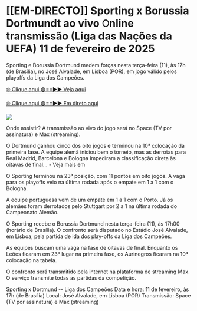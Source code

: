# [[EM-DIRECTO]] Sporting x Borussia Dortmundt ao vivo 𝙾nline transmissão (Liga das Nações da UEFA) 11 de fevereiro de 2025 #

Sporting e Borussia Dortmund medem forças nesta terça-feira (11), às 17h (de Brasília), no José Alvalade, em Lisboa (POR), em jogo válido pelos playoffs da Liga dos Campeões.

[🌐 Clique aqui 🟢==►► Veja aqui](https://t.co/PSN2tXj38H)

[🌐 Clique aqui 🟢==►► Em direto aqui](https://t.co/PSN2tXj38H)

<a href="https://t.co/PSN2tXj38H" rel="nofollow" data-target="animated-image.originalLink"><img src="https://camo.githubusercontent.com/1be82823e85778f8a57db5ea2a2e46822e8721e5be32dc31a466a7df3bb16d49/68747470733a2f2f636c6173736963616c7363686f6f6c6f6662616c6c65746c692e636f6d2f6e686b2f72676273727465672e676966" data-canonical-src="https://classicalschoolofballetli.com/nhk/rgbsrteg.gif" style="max-width: 100%; display: inline-block;" data-target="animated-image.originalImage"></a>

Onde assistir? A transmissão ao vivo do jogo será no Space (TV por assinatura) e Max (streaming).

O Dortmund ganhou cinco dos oito jogos e terminou na 10ª colocação da primeira fase. A equipe alemã iniciou bem o torneio, mas as derrotas para Real Madrid, Barcelona e Bologna impediram a classificação direta às oitavas de final… - Veja mais em

O Sporting terminou na 23ª posição, com 11 pontos em oito jogos. A vaga para os playoffs veio na última rodada após o empate em 1 a 1 com o Bologna.

A equipe portuguesa vem de um empate em 1 a 1 com o Porto. Já os alemães foram derrotados pelo Stuttgart por 2 a 1 na última rodada do Campeonato Alemão.

O Sporting recebe o Borussia Dortmund nesta terça-feira (11), às 17h00 (horário de Brasília). O confronto será disputado no Estádio José Alvalade, em Lisboa, pela partida de ida dos play-offs da Liga dos Campeões.

As equipes buscam uma vaga na fase de oitavas de final. Enquanto os Leões ficaram em 23º lugar na primeira fase, os Aurinegros ficaram na 10ª colocação na tabela.

O confronto será transmitido pela internet na plataforma de streaming Max. O serviço transmite todas as partidas da competição.

Sporting x Dortmund -- Liga dos Campeões
Data e hora: 11 de fevereiro, às 17h (de Brasília)
Local: José Alvalade, em Lisboa (POR)
Transmissão: Space (TV por assinatura) e Max (streaming)
